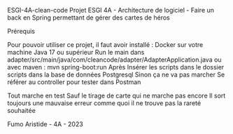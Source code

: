 ESGI-4A-clean-code
Projet ESGI 4A - Architecture de logiciel - Faire un back en Spring permettant de gérer des cartes de héros

Prérequis

Pour pouvoir utiliser ce projet, il faut avoir installé :
Docker sur votre machine
Java 17 ou supérieur
Run le main dans adapter/src/main/java/com/cleancode/adapter/AdapterApplication.java
ou avec maven : mvn spring-boot:run
Après Insérer les scripts dans le dossier scripts dans la base de données Postgresql Sinon ça ne va pas marcher
Se référer au controller pour tester dans Postman

Tout marche en test
Sauf le tirage de carte qui ne marche pas encore
Il sort toujours une mauvaise erreur comme quoi il ne trouve pas la rareté souhaitée

Fumo Aristide - 4A - 2023
